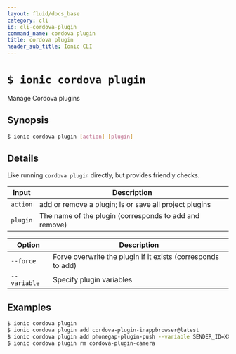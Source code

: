 ```yaml
---
layout: fluid/docs_base
category: cli
id: cli-cordova-plugin
command_name: cordova plugin
title: cordova plugin
header_sub_title: Ionic CLI
---
```


# `$ ionic cordova plugin`

Manage Cordova plugins
## Synopsis

```bash
$ ionic cordova plugin [action] [plugin]
```
  
## Details

Like running `cordova plugin` directly, but provides friendly checks.


Input | Description
----- | ----------
`action` | add or remove a plugin; ls or save all project plugins
`plugin` | The name of the plugin (corresponds to add and remove)


Option | Description
------ | ----------
`--force` | Forve overwrite the plugin if it exists (corresponds to add)
`--variable` | Specify plugin variables

## Examples

```bash
$ ionic cordova plugin 
$ ionic cordova plugin add cordova-plugin-inappbrowser@latest
$ ionic cordova plugin add phonegap-plugin-push --variable SENDER_ID=XXXXX
$ ionic cordova plugin rm cordova-plugin-camera
```

